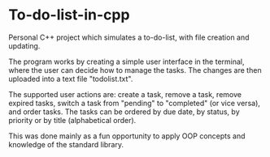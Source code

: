 # To-do-list-in-cpp
Personal C++ project which simulates a to-do-list, with file creation and updating.

The program works by creating a simple user interface in the terminal, where the user can decide how to manage the tasks. The changes are then uploaded into a text file "todolist.txt". 

The supported user actions are: create a task, remove a task, remove expired tasks, switch a task from "pending" to "completed" (or vice versa), and order tasks. The tasks can be ordered by due date, by status, by priority or by title (alphabetical order). 

This was done mainly as a fun opportunity to apply OOP concepts and knowledge of the standard library.
